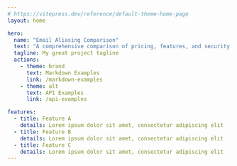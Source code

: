 ```yaml
---
# https://vitepress.dev/reference/default-theme-home-page
layout: home

hero:
  name: "Email Aliasing Comparison"
  text: "A comprehensive comparison of pricing, features, and security of email alias providers"
  tagline: My great project tagline
  actions:
    - theme: brand
      text: Markdown Examples
      link: /markdown-examples
    - theme: alt
      text: API Examples
      link: /api-examples

features:
  - title: Feature A
    details: Lorem ipsum dolor sit amet, consectetur adipiscing elit
  - title: Feature B
    details: Lorem ipsum dolor sit amet, consectetur adipiscing elit
  - title: Feature C
    details: Lorem ipsum dolor sit amet, consectetur adipiscing elit
---
```


